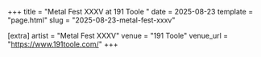 +++
title = "Metal Fest XXXV at 191 Toole "
date = 2025-08-23
template = "page.html"
slug = "2025-08-23-metal-fest-xxxv"

[extra]
artist = "Metal Fest XXXV"
venue = "191 Toole"
venue_url = "https://www.191toole.com/"
+++

